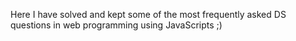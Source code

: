 
Here I have solved and kept some of the most frequently asked DS questions in web programming using JavaScripts ;)
